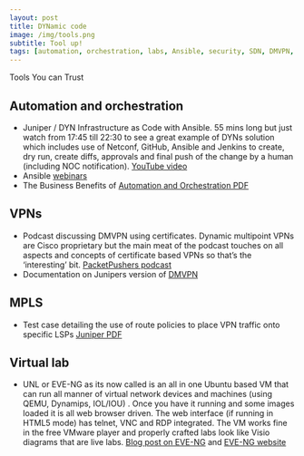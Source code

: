 ```yaml
---
layout: post
title: DYNamic code
image: /img/tools.png
subtitle: Tool up!
tags: [automation, orchestration, labs, Ansible, security, SDN, DMVPN, Juniper, JUNOS, EVE-NG, MPLS]
---
```


Tools You can Trust

## Automation and orchestration

* Juniper / DYN Infrastructure as Code with Ansible. 55 mins long but just watch from 17:45 till 22:30 to see a great example of DYNs solution which includes use of Netconf, GitHub, Ansible and Jenkins to create, dry run, create diffs, approvals and final push of the change by a human (including NOC notification). [YouTube video](https://youtu.be/HXYL3_4_RBI)
* Ansible [webinars](https://www.ansible.com/webinars-training)
* The Business Benefits of [Automation and Orchestration PDF](http://www.cisco.com/c/dam/en/us/products/collateral/cloud-systems-management/network-services-orchestrator/white-paper-c11-738289.pdf)

 
## VPNs

* Podcast discussing DMVPN using certificates. Dynamic multipoint VPNs are Cisco proprietary but the main meat of the podcast touches on all aspects and concepts of certificate based VPNs so that’s the ‘interesting’ bit. [PacketPushers podcast](http://packetpushers.net/podcast/podcasts/pq-show-104-design-build-12-certificate-based-dmvpn-design/)
* Documentation on Junipers version of [DMVPN](https://www.juniper.net/documentation/en_US/junos/topics/concept/security-auto-discovery-vpn-understanding.html)


## MPLS

* Test case detailing the use of route policies to place VPN traffic onto specific LSPs [Juniper PDF](http://juni.pr/2lF1Kz8)


## Virtual lab

* UNL or EVE-NG as its now called is an all in one Ubuntu based VM that can run all manner of virtual network devices and machines (using QEMU, Dynamips, IOL/IOU) . Once you have it running and some images loaded it is all web browser driven. The web interface (if running in HTML5 mode) has telnet, VNC and RDP integrated. The VM works fine in the free VMware player and properly crafted labs look like Visio diagrams that are live labs. [Blog post on EVE-NG](https://interestingtraffic.nl/2017/01/05/eve-ng-preview-released/) and [EVE-NG website](www.eve-ng.net)
